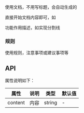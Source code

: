 使用文档，不用写标题，会自动生成的

直接开始文档内容即可，如

功能作用描述，如实现分割线

### 规则

使用规则，注意事项或建议事项等

## API

属性说明如下：

属性 | 说明 | 类型 | 默认值
-----|-----|-----|------
content|内容|string| -
